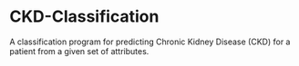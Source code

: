 # CKD-Classification
A classification program for predicting Chronic Kidney Disease (CKD) for a patient from a given set of attributes.
